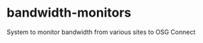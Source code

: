 bandwidth-monitors
==================

System to monitor bandwidth from various sites to OSG Connect

